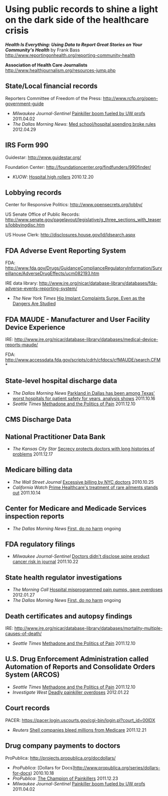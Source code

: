 Using public records to shine a light on the dark side of the healthcare crisis
====================
 **_Health Is Everything: Using Data to Report Great Stories on Your Community's Health_** by Frank Bass
 http://www.reportingonhealth.org/reporting-community-health
 
 **Association of Health Care Journalists**
  http://www.healthjournalism.org/resources-jump.php
 
 
 

State/Local financial records
----------
Reporters Committee of Freedom of the Press: http://www.rcfp.org/open-government-guide
* _Milwaukee Journal-Sentinel_ [Painkiller boom fueled by UW profs](http://www.jsonline.com/watchdog/watchdogreports/119130114.html) 2011.04.02
* _The Dallas Morning News_: [Med school/hospital spending broke rules](http://www.dallasnews.com/investigations/headlines/20120429-utsw-spending-broke-rules.ece) 2012.04.29


IRS Form 990
------------
Guidestar: http://www.guidestar.org/

Foundation Center: http://foundationcenter.org/findfunders/990finder/
* _KUOW_: [Hospital high rollers](http://www.kuow.org/program.php?id=22143) 2010.12.20


Lobbying records
------------
Center for Responsive Politics: http://www.opensecrets.org/lobby/

US Senate Office of Public Records: http://www.senate.gov/pagelayout/legislative/g_three_sections_with_teasers/lobbyingdisc.htm

US House Clerk: http://disclosures.house.gov/ld/ldsearch.aspx


FDA Adverse Event Reporting System
---------
FDA: http://www.fda.gov/Drugs/GuidanceComplianceRegulatoryInformation/Surveillance/AdverseDrugEffects/ucm082193.htm

IRE data library: http://www.ire.org/nicar/database-library/databases/fda-adverse-events-reporting-system/
* _The New York Times_ [Hip Implant Complaints Surge, Even as the Dangers Are Studied](http://www.nytimes.com/2011/08/23/business/complaints-soar-on-hip-implants-as-dangers-are-studied.html?_r=2&pagewanted=1)


FDA MAUDE - Manufacturer and User Facility Device Experience
--------------
 IRE: http://www.ire.org/nicar/database-library/databases/medical-device-reports-maude/
 
 FDA: http://www.accessdata.fda.gov/scripts/cdrh/cfdocs/cfMAUDE/search.CFM
*

State-level hospital discharge data
------------
* _The Dallas Morning News_ [Parkland in Dallas has been among Texas' worst hospitals for patient safety for years, analysis shows](http://www.dallasnews.com/investigations/patient-safety/headlines/20111015-parkland-in-dallas-has-been-among-texas-worst-hospitals-for-patient-safety-for-years-analysis-shows.ece) 2011.10.16
* _Seattle Times_  [Methadone and the Politics of Pain](http://seattletimes.nwsource.com/flatpages/specialreports/methadone/methadoneandthepoliticsofpain.html) 2011.12.10


CMS Discharge Data
-----------


National Practitioner Data Bank
------------
* _The Kansas City Star_ [Secrecy protects doctors with long histories of problems](http://www.kansascity.com/2011/12/17/3325411/secrecy-protects-problem-doctors.html) 2011.12.17


Medicare billing data
--------------
* _The Wall Street Journal_ [Excessive billing by NYC doctors](http://online.wsj.com/article/SB10001424052748704696304575538112856615900-search.html) 2010.10.25
* _California Watch_ [Prime Healthcare's treatment of rare ailments stands out](http://californiawatch.org/health-and-welfare/prime-healthcares-treatment-rare-ailments-stands-out-13021) 2011.10.14

Center for Medicare and Medicade Services inspection reports
--------------
* _The Dallas Morning News_ [First, do no harm](http://www.dallasnews.com/investigations/patient-safety/) ongoing



FDA regulatory filings
-------------------
* _Milwaukee Journal-Sentinel_ [Doctors didn't disclose spine product cancer risk in journal](http://www.jsonline.com/watchdog/watchdogreports/doctors-didnt-disclose-spine-product-cancer-risk-in-journal-132391068.html) 2011.10.22


State health regulator investigations
---------------
* _The Morning Call_ [Hospital misprogrammed pain pumps, gave overdoses](http://articles.mcall.com/2012-01-27/news/mc-bethlehem-stlukes-overdose-20120126_1_overdose-medical-errors-patients) 2012.01.27
* _The Dallas Morning News_ [First, do no harm](http://www.dallasnews.com/investigations/patient-safety/) ongoing

Death certificates and autopsy findings
----------------
IRE: http://www.ire.org/nicar/database-library/databases/mortality-multiple-causes-of-death/
* _Seattle Times_  [Methadone and the Politics of Pain](http://seattletimes.nwsource.com/flatpages/specialreports/methadone/methadoneandthepoliticsofpain.html) 2011.12.10


U.S. Drug Enforcement Administration called Automation of Reports and Consolidate Orders System (ARCOS)
------------
* _Seattle Times_  [Methadone and the Politics of Pain](http://seattletimes.nwsource.com/flatpages/specialreports/methadone/methadoneandthepoliticsofpain.html) 2011.12.10
* _Investigate West_ [Deadly painkiller overdoses](http://www.invw.org/prescription-epidemic) 2012.01.22


Court records
------------
PACER: https://pacer.login.uscourts.gov/cgi-bin/login.pl?court_id=00IDX
* _Reuters_ [Shell companies bleed millions from Medicare](http://www.reuters.com/article/2011/12/21/us-shellcompanies-medicare-idUSTRE7BK0PY20111221) 2011.12.21



Drug company payments to doctors
-----------------
ProPublica: http://projects.propublica.org/docdollars/
* _ProPublica_: [Dollars for Docs]http://www.propublica.org/series/dollars-for-docs) 2010.10.18
* _ProPublica_: [The Champion of Painkillers](http://www.propublica.org/article/the-champion-of-painkillers) 2011.12.23
* _Milwaukee Journal-Sentinel_ [Painkiller boom fueled by UW profs](http://www.jsonline.com/watchdog/watchdogreports/119130114.html) 2011.04.02
